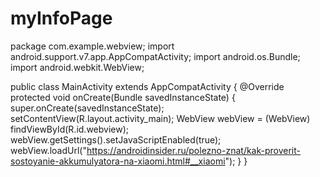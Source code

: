 # myInfoPage
<?xml version="1.0" encoding="utf-8"?>
<manifest xmlns:android="http://schemas.android.com/apk/res/android"
    package="com.tutlane.webview">
    <application
        android:allowBackup="true"
        android:icon="@mipmap/ic_launcher"
        android:label="@string/app_name"
        android:roundIcon="@mipmap/ic_launcher_round"
        android:supportsRtl="true"
        android:theme="@style/AppTheme">
        <activity android:name=".MainActivity">
            <intent-filter>
                <action android:name="android.intent.action.MAIN" />
                <category android:name="android.intent.category.LAUNCHER" />
            </intent-filter>
        </activity>
    </application>
    <uses-permission android:name="android.permission.INTERNET" />
</manifest>

package com.example.webview;
import android.support.v7.app.AppCompatActivity;
import android.os.Bundle;
import android.webkit.WebView;

public class MainActivity extends AppCompatActivity {
    @Override
    protected void onCreate(Bundle savedInstanceState) {
        super.onCreate(savedInstanceState);
        setContentView(R.layout.activity_main);
        WebView webView = (WebView) findViewById(R.id.webview);
        webView.getSettings().setJavaScriptEnabled(true);
        webView.loadUrl("https://androidinsider.ru/polezno-znat/kak-proverit-sostoyanie-akkumulyatora-na-xiaomi.html#__xiaomi");
    }
}
